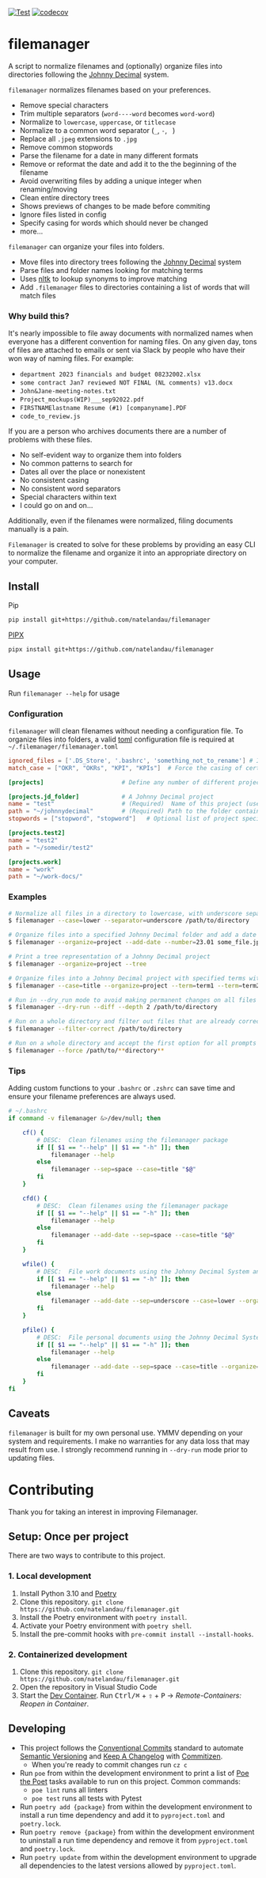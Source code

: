 [![Test](https://github.com/natelandau/filemanager/actions/workflows/test.yml/badge.svg)](https://github.com/natelandau/filemanager/actions/workflows/test.yml) [![codecov](https://codecov.io/gh/natelandau/filemanager/branch/main/graph/badge.svg?token=Y11Z883PMI)](https://codecov.io/gh/natelandau/filemanager)

# filemanager

A script to normalize filenames and (optionally) organize files into directories following the [Johnny Decimal](https://johnnydecimal.com) system.

`filemanager` normalizes filenames based on your preferences.

-   Remove special characters
-   Trim multiple separators (`word----word` becomes `word-word`)
-   Normalize to `lowercase`, `uppercase`, or `titlecase`
-   Normalize to a common word separator (`_`, `-`, ` `)
-   Replace all `.jpeg` extensions to `.jpg`
-   Remove common stopwords
-   Parse the filename for a date in many different formats
-   Remove or reformat the date and add it to the the beginning of the filename
-   Avoid overwriting files by adding a unique integer when renaming/moving
-   Clean entire directory trees
-   Shows previews of changes to be made before commiting
-   Ignore files listed in config
-   Specify casing for words which should never be changed
-   more...

`filemanager` can organize your files into folders.

-   Move files into directory trees following the [Johnny Decimal](https://johnnydecimal.com) system
-   Parse files and folder names looking for matching terms
-   Uses [nltk](https://www.nltk.org) to lookup synonyms to improve matching
-   Add `.filemanager` files to directories containing a list of words that will match files

### Why build this?

It's nearly impossible to file away documents with normalized names when everyone has a different convention for naming files. On any given day, tons of files are attached to emails or sent via Slack by people who have their won way of naming files. For example:

-   `department 2023 financials and budget 08232002.xlsx`
-   `some contract Jan7 reviewed NOT FINAL (NL comments) v13.docx`
-   `John&Jane-meeting-notes.txt`
-   `Project_mockups(WIP)___sep92022.pdf`
-   `FIRSTNAMElastname Resume (#1) [companyname].PDF`
-   `code_to_review.js`

If you are a person who archives documents there are a number of problems with these files.

-   No self-evident way to organize them into folders
-   No common patterns to search for
-   Dates all over the place or nonexistent
-   No consistent casing
-   No consistent word separators
-   Special characters within text
-   I could go on and on...

Additionally, even if the filenames were normalized, filing documents manually is a pain.

`Filemanager` is created to solve for these problems by providing an easy CLI to normalize the filename and organize it into an appropriate directory on your computer.

## Install

Pip

```bash
pip install git+https://github.com/natelandau/filemanager
```

[PIPX](https://pypa.github.io/pipx/)

```bash
pipx install git+https://github.com/natelandau/filemanager
```

## Usage

Run `filemanager --help` for usage

### Configuration

`filemanager` will clean filenames without needing a configuration file. To organize files into folders, a valid [toml](https://toml.io/en/) configuration file is required at `~/.filemanager/filemanager.toml`

```toml
ignored_files = ['.DS_Store', '.bashrc', 'something_not_to_rename'] # If cleaning an entire directory, files in this list will be skipped
match_case = ["OKR", "OKRs", "KPI", "KPIs"]  # Force the casing of certain words. Great for acronyms or proper nouns.

[projects]                      # Define any number of different projects

[projects.jd_folder]            # A Johnny Decimal project
name = "test"                   # (Required)  Name of this project (used as a command line option --organize=test)
path = "~/johnnydecimal"        # (Required) Path to the folder containing the Johnny Decimal project
stopwords = ["stopword", "stopword"]   # Optional list of project specific stopwords

[projects.test2]
name = "test2"
path = "~/somedir/test2"

[projects.work]
name = "work"
path = "~/work-docs/"
```

### Examples

```bash
# Normalize all files in a directory to lowercase, with underscore separators
$ filemanager --case=lower --separator=underscore /path/to/directory

# Organize files into a specified Johnny Decimal folder and add a date
$ filemanager --organize=project --add-date --number=23.01 some_file.jpg

# Print a tree representation of a Johnny Decimal project
$ filemanager --organize=project --tree

# Organize files into a Johnny Decimal project with specified terms with title casing
$ filemanager --case=title --organize=project --term=term1 --term=term2 some_file.jpg

# Run in --dry_run mode to avoid making permanent changes on all files within two levels
$ filemanager --dry-run --diff --depth 2 /path/to/directory

# Run on a whole directory and filter out files that are already correct from the output
$ filemanager --filter-correct /path/to/directory

# Run on a whole directory and accept the first option for all prompts
$ filemanager --force /path/to/**directory**
```

### Tips

Adding custom functions to your `.bashrc` or `.zshrc` can save time and ensure your filename preferences are always used.

```bash
# ~/.bashrc
if command -v filemanager &>/dev/null; then

    cf() {
        # DESC:	 Clean filenames using the filemanager package
        if [[ $1 == "--help" || $1 == "-h" ]]; then
            filemanager --help
        else
            filemanager --sep=space --case=title "$@"
        fi
    }

    cfd() {
        # DESC:	 Clean filenames using the filemanager package
        if [[ $1 == "--help" || $1 == "-h" ]]; then
            filemanager --help
        else
            filemanager --add-date --sep=space --case=title "$@"
        fi
    }

    wfile() {
        # DESC:	 File work documents using the Johnny Decimal System and the filemanager package
        if [[ $1 == "--help" || $1 == "-h" ]]; then
            filemanager --help
        else
            filemanager --add-date --sep=underscore --case=lower --organize=work "$@"
        fi
    }

    pfile() {
        # DESC:	 File personal documents using the Johnny Decimal System and the filemanager package
        if [[ $1 == "--help" || $1 == "-h" ]]; then
            filemanager --help
        else
            filemanager --add-date --sep=space --case=title --organize=personal "$@"
        fi
    }
fi
```

## Caveats

`filemanager` is built for my own personal use. YMMV depending on your system and requirements. I make no warranties for any data loss that may result from use. I strongly recommend running in `--dry-run` mode prior to updating files.

# Contributing

Thank you for taking an interest in improving Filemanager.

## Setup: Once per project

There are two ways to contribute to this project.

### 1. Local development

1. Install Python 3.10 and [Poetry](https://python-poetry.org)
2. Clone this repository. `git clone https://github.com/natelandau/filemanager.git`
3. Install the Poetry environment with `poetry install`.
4. Activate your Poetry environment with `poetry shell`.
5. Install the pre-commit hooks with `pre-commit install --install-hooks`.

### 2. Containerized development

1. Clone this repository. `git clone https://github.com/natelandau/filemanager.git`
2. Open the repository in Visual Studio Code
3. Start the [Dev Container](https://code.visualstudio.com/docs/remote/containers). Run <kbd>Ctrl/⌘</kbd> + <kbd>⇧</kbd> + <kbd>P</kbd> → _Remote-Containers: Reopen in Container_.

## Developing

-   This project follows the [Conventional Commits](https://www.conventionalcommits.org/) standard to automate [Semantic Versioning](https://semver.org/) and [Keep A Changelog](https://keepachangelog.com/) with [Commitizen](https://github.com/commitizen-tools/commitizen).
    -   When you're ready to commit changes run `cz c`
-   Run `poe` from within the development environment to print a list of [Poe the Poet](https://github.com/nat-n/poethepoet) tasks available to run on this project. Common commands:
    -   `poe lint` runs all linters
    -   `poe test` runs all tests with Pytest
-   Run `poetry add {package}` from within the development environment to install a run time dependency and add it to `pyproject.toml` and `poetry.lock`.
-   Run `poetry remove {package}` from within the development environment to uninstall a run time dependency and remove it from `pyproject.toml` and `poetry.lock`.
-   Run `poetry update` from within the development environment to upgrade all dependencies to the latest versions allowed by `pyproject.toml`.
